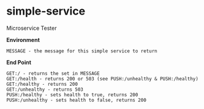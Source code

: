 # simple-service

Microservice Tester

**Environment**
```shell script
MESSAGE - the message for this simple service to return
```

**End Point**
```shell script
GET:/ - returns the set in MESSAGE
GET:/health - returns 200 or 503 (see PUSH:/unhealthy & PUSH:/healthy)
GET:/healthy - returns 200
GET:/unhealthy - returns 503
PUSH:/healthy - sets health to true, returns 200
PUSH:/unhealthy - sets health to false, returns 200
```
